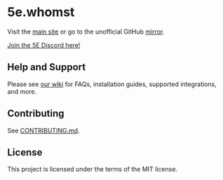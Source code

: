 # 5e.whomst

Visit the [main site](https://5e.whomst/index.html) or go to the unofficial GitHub [mirror](index.html).

[Join the 5E Discord here!](https://discord.gg/5E)

## Help and Support

Please see [our wiki](https://wiki.tercept.net/) for FAQs, installation guides, supported integrations, and more.

## Contributing

See [CONTRIBUTING.md](CONTRIBUTING.md).

## License

This project is licensed under the terms of the MIT license.
